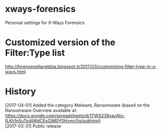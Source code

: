 # xways-forensics
Personal settings for X-Ways Forensics

# Customized version of the Filter:Type list<BR>
http://forensenellanebbia.blogspot.it/2017/03/customizing-filter-type-in-x-ways.html

# History<BR>
[2017-04-01] Added the category Malware, Ransomware (based on the Ransomware Overview available at:<BR>
https://docs.google.com/spreadsheets/d/1TWS238xacAto-fLKh1n5uTsdijWdCEsGIM0Y0Hvmc5g/pubhtml)<BR>
[2017-03-31] Public release

